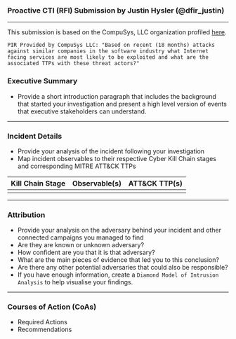 ### Proactive CTI (RFI) Submission by Justin Hysler (@dfir_justin)
---

This submission is based on the CompuSys, LLC organization profiled [here](https://github.com/BushidoUK/CTI-Analyst-Challenge/blob/main/Demos/DemoStakeholders.md).



`PIR Provided by CompuSys LLC: "Based on recent (18 months) attacks against similar companies in the software industry what Internet facing services are most likely to be exploited and what are the associated TTPs with these threat actors?"`


### Executive Summary
- Provide a short introduction paragraph that includes the background that started your investigation and present a high level version of events that executive stakeholders can understand. 
---
### Incident Details
- Provide your analysis of the incident following your investigation
- Map incident observables to their respective Cyber Kill Chain stages and corresponding MITRE ATT&CK TTPs

| Kill Chain Stage | Observable(s) | ATT&CK TTP(s)
|---|---|---|
| | | |

---
### Attribution
- Provide your analysis on the adversary behind your incident and other connected campaigns you managed to find
- Are they are known or unknown adversary?
- How confident are you that it is that adversary?
- What are the main pieces of evidence that led you to this conclusion?
- Are there any other potential adversaries that could also be responsible?
- If you have enough information, create a `Diamond Model of Intrusion Analysis` to help visualise your findings.

---
### Courses of Action (CoAs)
- Required Actions
- Recommendations





#